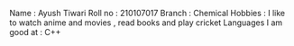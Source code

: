 Name : Ayush Tiwari
Roll no : 210107017
Branch : Chemical
Hobbies : I like to watch anime and movies , read books and play cricket
Languages I am good at : C++
